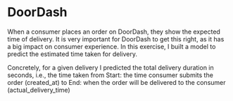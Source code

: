 # DoorDash

When a consumer places an order on DoorDash, they show the expected time of delivery. It is very important for DoorDash to get this right, as it has a big impact on consumer experience. In this exercise, I built a model to predict the estimated time taken for delivery.

Concretely, for a given delivery I predicted the total delivery duration in seconds, i.e., the time taken from
Start: the time consumer submits the order (created_at) to
End: when the order will be delivered to the consumer (actual_delivery_time)

